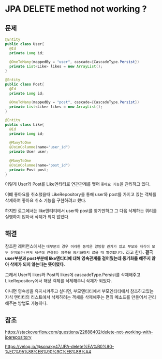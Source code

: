 # JPA DELETE method not working ?



## 문제

```java
@Entity
public class User{
  @Id
  private Long id;
  
  @OneToMany(mappedBy = "user", cascade={CascadeType.Persist})
  private List<Like> likes = new ArrayList(); 
}

@Entity
public class Post{
  @Id
  private Long id;
  
  @OneToMany(mappedBy = "post", cascade={CascadeType.Persist})
  private List<Like> likes = new ArrayList();
}

@Entity
public class Like{
  @Id
  private Long id;
  
  @ManyToOne
  @JoinColumne(name="user_id")
  private User user;
  
  @ManyToOne
  @JoinColumne(name="post_id")
  private Post post;
}
```

이렇게 User와 Post를 Like엔티티로 연관관계를 맺어 `좋아요 기능`을 관리하고 있다.

이떄 좋아요를 취소했을때 LikeRepository를 통해 user와 post를 가지고 있는 객체를 삭제하여 좋아요 취소 기능을 구현하려고 했다.

하지만 로그에서는 like엔티티에서 user와 post를 찾기만하고 그 다음 삭제하는 쿼리를 실행하지 않아서 삭제가 되지 않았다.



## 해결

참조한 레퍼런스에서는 `대부분의 경우 이러한 동작은 양방향 관계가 있고 부모와 자식이 모두 유지되는(현재 세션에 연결됨) 양쪽을 동기화하지 않을 때 발생합니다.` 라고 한다. **결국 user부분과 post부분에 like엔티티에 대해 영속관계를 걸어줬는데 동기화를 해주지 않아 삭제가 되지 않는다는 뜻이였다.**

그래서 User의 likes와 Post의 likes에 cascadeType.Persist를 삭제해주고 LikeRepository에서 해당 객체를 삭제해주니 삭제가 되었다.

아니면 영속성을 유지시켜주고 싶다면,  부모엔티티에서 부모엔티티에서 참조하고있는 자식 엔티티의 리스트에서 삭제하려는 객체를 삭제해주는 편의 메소드를 만들어서 관리해주는 방법도 가능하다.

## 참조

https://stackoverflow.com/questions/22688402/delete-not-working-with-jparepository

https://velog.io/@sonaky47/JPA-delete%EA%B0%80-%EC%95%88%EB%90%9C%EB%8B%A4